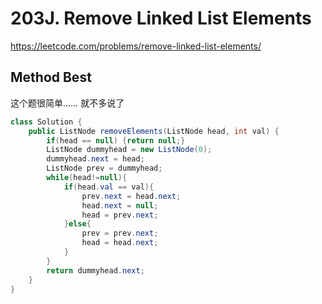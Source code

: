 # 203J. Remove Linked List Elements
https://leetcode.com/problems/remove-linked-list-elements/

## Method Best
这个题很简单…… 就不多说了

```Java
class Solution {
    public ListNode removeElements(ListNode head, int val) {
        if(head == null) {return null;}
        ListNode dummyhead = new ListNode(0);
        dummyhead.next = head;
        ListNode prev = dummyhead;
        while(head!=null){
            if(head.val == val){
                prev.next = head.next;
                head.next = null;
                head = prev.next;
            }else{
                prev = prev.next;
                head = head.next;
            }
        }
        return dummyhead.next;
    }
}
```
